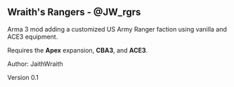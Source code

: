 ## Wraith's Rangers - @JW_rgrs

<p> Arma 3 mod adding a customized US Army Ranger faction using vanilla and ACE3 equipment.</p>
<p> Requires the <b>Apex</b> expansion, <b>CBA3</b>, and <b>ACE3</b>.</p>
<p> Author: JaithWraith</p>
<p> Version 0.1</p>
